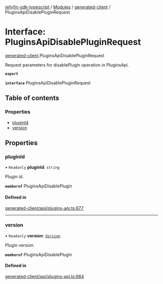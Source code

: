 [jellyfin-sdk-typescript](../README.md) / [Modules](../modules.md) / [generated-client](../modules/generated_client.md) / PluginsApiDisablePluginRequest

# Interface: PluginsApiDisablePluginRequest

[generated-client](../modules/generated_client.md).PluginsApiDisablePluginRequest

Request parameters for disablePlugin operation in PluginsApi.

**`export`**

**`interface`** PluginsApiDisablePluginRequest

## Table of contents

### Properties

- [pluginId](generated_client.PluginsApiDisablePluginRequest.md#pluginid)
- [version](generated_client.PluginsApiDisablePluginRequest.md#version)

## Properties

### pluginId

• `Readonly` **pluginId**: `string`

Plugin id.

**`memberof`** PluginsApiDisablePlugin

#### Defined in

[generated-client/api/plugins-api.ts:677](https://github.com/thornbill/jellyfin-sdk-typescript/blob/46678c1/src/generated-client/api/plugins-api.ts#L677)

___

### version

• `Readonly` **version**: [`Version`](generated_client.Version.md)

Plugin version.

**`memberof`** PluginsApiDisablePlugin

#### Defined in

[generated-client/api/plugins-api.ts:684](https://github.com/thornbill/jellyfin-sdk-typescript/blob/46678c1/src/generated-client/api/plugins-api.ts#L684)
